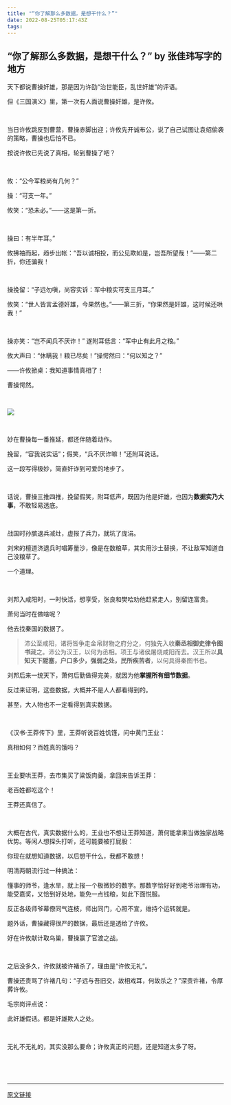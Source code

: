 ```yaml
---
title: "“你了解那么多数据，是想干什么？”"
date: 2022-08-25T05:17:43Z
tags: 
---
```

“你了解那么多数据，是想干什么？” by 张佳玮写字的地方
------
<div><p><span>天下都说曹操奸雄，那是因为许劭“治世能臣，乱世奸雄”的评语。</span></p><p><span>但《三国演义》里，第一次有人面说曹操奸雄，是许攸。</span></p><p><br></p><p><span>当日许攸跳反到曹营，曹操赤脚出迎；许攸先开诚布公，说了自己试图让袁绍偷袭的策略，曹操也后怕不已。</span></p><p><span>按说许攸已先说了真相，轮到曹操了吧？</span></p><p><br></p><p><span>攸：“公今军粮尚有几何？”</span></p><p><span>操：“可支一年。”</span></p><p><span>攸笑：“恐未必。”——这是第一折。</span></p><p><span><br></span></p><p><span>操曰：有半年耳。”</span></p><p><span>攸拂袖而起，趋步出帐：“吾以诚相投，而公见欺如是，岂吾所望哉！”——第二折，你还骗我！</span></p><p><span><br></span></p><p><span>操挽留：“子远勿嗔，尚容实诉：军中粮实可支三月耳。”</span></p><p><span>攸笑：“世人皆言孟德奸雄，今果然也。”——第三折，“你果然是奸雄，这时候还哄我！”</span></p><p><span><br></span></p><p><span>操亦笑：“岂不闻兵不厌诈！” 遂附耳低言：“军中止有此月之粮。”</span></p><p><span>攸大声曰：“休瞒我！粮已尽矣！”操愕然曰：“何以知之？”</span></p><p><span>——许攸掀桌：我知道事情真相了！</span></p><p><span>曹操愕然。</span></p><p><br></p><p><img data-galleryid="" data-ratio="0.6696269982238011" data-s="300,640" data-src="https://mmbiz.qpic.cn/mmbiz_png/ichVicSguPRLlBkhfm9ubQv9Ao2JI01Hl5oqJLwo0QQqzr8tMVXhfp0CQfasxnRCRUwz19qA6eu7yibibq8XKQpbxg/640?wx_fmt=png&amp;wxfrom=5&amp;wx_lazy=1&amp;wx_co=1" data-type="png" data-w="563" src="https://mmbiz.qpic.cn/mmbiz_png/ichVicSguPRLlBkhfm9ubQv9Ao2JI01Hl5oqJLwo0QQqzr8tMVXhfp0CQfasxnRCRUwz19qA6eu7yibibq8XKQpbxg/640?wx_fmt=png&amp;wxfrom=5&amp;wx_lazy=1&amp;wx_co=1"></p><p><br></p><p><span>妙在曹操每一番推延，都还伴随着动作。</span></p><p><span>挽留，“容我说实话”；假笑，“兵不厌诈嘛！”还附耳说话。</span></p><p><span>这一段写得极妙，简直奸诈到可爱的地步了。</span></p><p><br></p><p><span>话说，曹操三推四推，挽留假笑，附耳低声，既因为他是奸雄，也因为<strong>数据实乃大事</strong>，不敢轻易透底。</span></p><p><br></p><p><span>战国时孙膑退兵减灶，虚报了兵力，就坑了庞涓。</span></p><p><span>刘宋的檀道济退兵时唱筹量沙，像是在数粮草，其实用沙土替换，不让敌军知道自己没粮草了。</span></p><p><span>一个道理。</span></p><p><br></p><p><span>刘邦入咸阳时，一时快活，想享受，张良和樊哙劝他赶紧走人，别留连富贵。</span></p><p><span>萧何当时在做啥呢？</span></p><p><span>他去找秦国的数据了。</span></p><blockquote data-type="2" data-url="" data-author-name="" data-content-utf8-length="97" data-source-title=""><section><p><span>沛公至咸阳，诸将皆争走金帛财物之府分之，何独先入收<strong>秦丞相御史律令图书</strong>藏之。沛公为汉王，以何为丞相。项王与诸侯屠烧咸阳而去。汉王所以<strong>具知天下阸塞，户口多少，强弱之处，民所疾苦者</strong>，以何具得秦图书也。</span></p></section></blockquote><p><span>刘邦后来一统天下，萧何后勤做得完美，就因为他<strong>掌握所有细节数据</strong>。<br></span></p><p><span>反过来证明，这些数据，大概并不是人人都看得到的。</span></p><p><span>甚至，大人物也不一定看得到真实数据。</span></p><p><span><br></span></p><p><span>《汉书·王莽传下》里，王莽听说百姓饥馑，问中黄门王业：</span></p><p><span>真相如何？百姓真的饿吗？</span></p><p><span><br></span></p><p><span>王业要哄王莽，去市集买了粱饭肉羹，拿回来告诉王莽：</span></p><p><span>老百姓都吃这个！</span></p><p><span>王莽还真信了。</span></p><p><span><br></span></p><p><span>大概在古代，</span><span>真实数据什么的，王业也不想让王莽知道，萧何能拿来当做独家战略优势。</span><span>等闲人想探头打听，还可能要被打屁股：</span></p><p><span>你现在就想知道数据，以后想干什么，我都不敢想！</span></p><p><span></span></p><p><span>明清两朝流行过一种搞法：</span></p><p><span><span>懂事的师爷，逢水旱，就上报一个极微妙的数字。那数字恰好好到老爷治理有功，能受嘉奖，又恰到好处地，能免一点钱粮，如此下面悦服。</span></span></p><p><span>反正各级师爷幕僚同气连枝，师出同门，心照不宣，维持个运转就是。</span></p><p><span></span></p><p><span>题外话，曹操藏得很严的数据，最后还是透给了许攸。</span></p><p><span>好在许攸献计取乌巢，曹操赢了官渡之战。</span></p><p><span><br></span></p><p><span>之后没多久，许攸就被许褚杀了，理由是“许攸无礼”。</span></p><p><span>曹操还责骂了许褚几句：“子远与吾旧交，故相戏耳，何故杀之？”深责许褚，令厚葬许攸。</span></p><p><span>毛宗岗评点说：</span></p><p><span>此奸雄假话。都是奸雄欺人之处。</span></p><p><br></p><p>无礼不无礼的，其实没那么要命；许攸真正的问题，还是知道太多了呀。<br></p><p><br></p><section><mp-common-profile data-pluginname="mpprofile" data-id="MzA5NjY2NTcxOA==" data-headimg="http://mmbiz.qpic.cn/mmbiz_png/ichVicSguPRLnF3fkiblQXmk32oMYjny8xmkhHQM8S17gSOGVU9Bsmic7uLABat3BOiaDBgMAr1FrGxxaFnt7gR3K9Q/0?wx_fmt=png" data-nickname="张佳玮写字的地方" data-alias="zhangjiawei_1983" data-signature="文学、艺术、体育、历史、旅行等题材的文字源。" data-from="0" data-is_biz_ban="0"></mp-common-profile></section><p><span></span></p><p><br></p></div>  
<hr>
<a href="https://mp.weixin.qq.com/s/MosC5nrKVZFQBN8_pHPv7w",target="_blank" rel="noopener noreferrer">原文链接</a>
